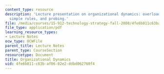 ```yaml
---
content_type: resource
description: 'Lecture presentation on organizational dynamics: overload, time-pacing,
  simple rules, and probing.'
file: /media/courses/15-912-technology-strategy-fall-2008/4fe6b811c63baf0682e2ddbd062760f4_lec_19.pdf
file_type: application/pdf
learning_resource_types:
- Lecture Notes
ocw_type: OCWFile
parent_title: Lecture Notes
parent_type: CourseSection
resourcetype: Document
title: Organizational Dynamics
uid: 4fe6b811-c63b-af06-82e2-ddbd062760f4
---
```

